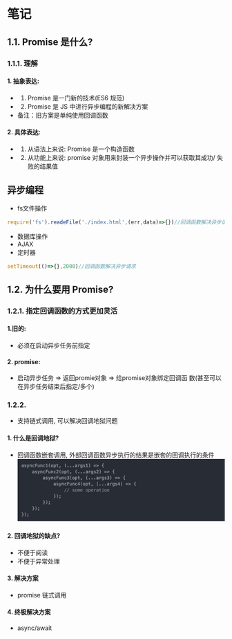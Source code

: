 # 笔记

## 1.1. Promise 是什么?
###  1.1.1. 理解
####   1. 抽象表达: 
* 1) Promise 是一门新的技术(ES6 规范)
* 2) Promise 是 JS 中进行异步编程的新解决方案
*    备注：旧方案是单纯使用回调函数
#### 2. 具体表达:
* 1) 从语法上来说: Promise 是一个构造函数
* 2) 从功能上来说: promise 对象用来封装一个异步操作并可以获取其成功/ 失败的结果值
## 异步编程
* fs文件操作
```javascript
require('fs').readeFile('./index.html',(err,data)=>{})//回调函数解决异步请求
```
* 数据库操作
* AJAX
* 定时器
```javascript  
setTimeout(()=>{},2000)//回调函数解决异步请求
```

## 1.2. 为什么要用 Promise?
### 1.2.1. 指定回调函数的方式更加灵活
#### 1.旧的:
*  必须在启动异步任务前指定
#### 2. promise:
*  启动异步任务 => 返回promie对象 => 给promise对象绑定回调函
数(甚至可以在异步任务结束后指定/多个)
### 1.2.2. 
* 支持链式调用, 可以解决回调地狱问题
#### 1. 什么是回调地狱? 
* 回调函数嵌套调用, 外部回调函数异步执行的结果是嵌套的回调执行的条件
  <img src="课件\回调地狱.jpg">
#### 2. 回调地狱的缺点? 
* 不便于阅读
* 不便于异常处理
#### 3. 解决方案
* promise 链式调用
#### 4. 终极解决方案
* async/await